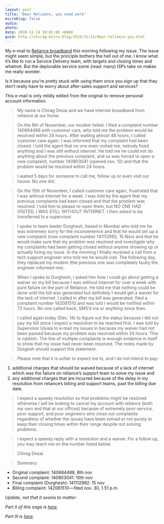 ```yaml
---
layout: post
title: "Dear Reliance, you need work"
microblog: false
audio: 
photo: 
date: 2010-12-14 10:01:00 +0400
guid: http://chirag.micro.blog/2010/12/14/dear-reliance-you.html
---
```

<p>My e-mail to <a href="http://www.rcom.co.in/Rcom/personal/home/index.html" target="_blank">Reliance broadband</a> this morning following my issue. The issue might seem simple, but the principle bothers the hell out of me. I know what it’s like to run a Service Delivery team, with targets and closing times and whatnot. But the deplorable service some (read: many) ISPs take on makes me really wonder.</p>
<p>Is it because you’re pretty stuck with using them once you sign up that they don’t really have to worry about after-sales support and services?</p>
<p>This e-mail is only mildly edited from the original to remove personal account information.</p>
<blockquote>My name is Chirag Desai and we have internet broadband from reliance at our home.</blockquote>
<blockquote>On the 8th of November, our modem failed. I filed a complaint number 140684488 with customer care, who told me the problem would be resolved within 24 hours. After waiting almost 48 hours, I called customer care again. I was informed that my complaint had been closed. I told the agent that no one even visited me, nobody fixed anything and I was still without internet. He told me he could not do anything about the previous complaint, and so was forced to open a new complaint, number 140803041 (opened nov. 10) and that the problem would be resolved within 24 hours.</blockquote>
<blockquote>I waited 5 days for someone to call me, follow up or even visit our house. No one did.</blockquote>
<blockquote>On the 15th of November, I called customer care again, frustrated that I was without internet for a week. I was told by the agent that my previous complaints had been closed and that the problem was resolved. I told him to please re-open them, but NO ONE HAD VISITED, I WAS STILL WITHOUT INTERNET. I then asked to be transferred to a supervisor.</blockquote>
<blockquote>I spoke to team leader Durghesh, based in Mumbai who told me he was extremely sorry for the inconvenience and that he would set up a new complaint (now complaint number 141112992, 15 Nov) and that he would make sure that my problem was resolved and investigate why my complaints had been getting closed without anyone showing up or actually fixing my issue. In the morning I finally received a call from a tech support engineer who told me he would visit. The following day, they replaced my modem (the previous one was completely faulty the engineer informed me).</blockquote>
<blockquote>When I spoke to Durghesh, I asked him how I could go about getting a waiver on my bill because I was without internet for over a week with pure failure on the part of Reliance. He told me that nothing could be done until the bill was generated but definitely I would get a waiver for the lack of internet. I called in after my bill was generated, filed a complaint number 142081510 and was told I would be notified within 72 hours. No one called back, SMS’d me or anything since then.</blockquote>
<blockquote>I called again today (Dec. 14) to figure out the status because I did not pay my bill since I expect a resolution to be reached first. I was told by Supervisor Ujvala to e-mail my issues in because my waiver had not been passed because my problem was resolved within 24 hours. This is rubbish. The line of multiple complaints is enough evidence in itself to show that my issue had never been resolved. The notes made by Durgesh should support this statement.</blockquote>
<blockquote>Please note that it is unfair to expect me to, and I do not intend to pay:</blockquote>
<ol>
<li>additional charges that should be waived because of a lack of internet which was the failure on reliance’s support team to solve my issue and</li>
<li>any additional charges that are incurred because of the delay in my resolution from reliance’s biliing and support teams, past the billing due date.</li>
</ol>
<blockquote>I expect a speedy resolution so that problems might be resolved otherwise I will be looking to cancel my account with reliance (both my own and that at our offices) because of extremely poor service, poor support, and poor engineers who close out complaints regardless of whether the issues have been solved or not purely to keep their closing times within their range despite not solving problems.</blockquote>
<blockquote>I expect a speedy reply with a resolution and a waiver. For a follow up, you may reach me on the number listed below.</blockquote>
<blockquote>Chirag Desai</blockquote>
<blockquote>Summary:</blockquote>
<ul>
<li>Original complaint: 140684488, 8th nov</li>
<li>Second complaint: 140803041: 10th nov</li>
<li>Final complaint (Durghesh): 141112992: 15 nov</li>
<li>Billing complaint: 142081510 — filed nov. 30, 1.51 p.m.</li>
</ul>
<p><em>Update, not that it seems to matter:</em></p>
<p><em>Part II of this saga is </em><a href="http://blog.chirag.biz/post/35718907493/the-reliance-saga-continues" target="_blank"><em>here</em></a><em>.</em></p>
<p><em>Part III is </em><a href="http://blog.chirag.biz/post/35719417837/reliance-part-iii-and-im-done" target="_blank"><em>here</em></a><em>.</em></p>

